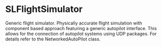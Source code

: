 # SLFlightSimulator

Generic flight simulator. Physically accurate flight simulation with component based approach featuring a generic autopilot interface. This allows for the connection of autopilot systems using UDP packages. For details refer to the NetworkedAutoPilot class.
